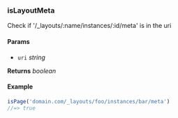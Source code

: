 ### isLayoutMeta

Check if '/_layouts/:name/instances/:id/meta' is in the uri

#### Params

* `uri` _string_

**Returns** _boolean_

#### Example

```js
isPage('domain.com/_layouts/foo/instances/bar/meta')
//=> true

```
